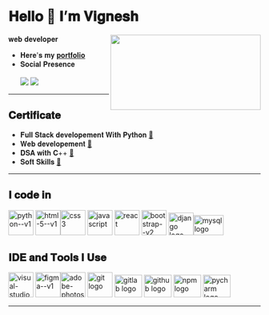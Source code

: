 # 𝐇𝐞𝐥𝐥𝐨 👋 𝐈’𝐦 𝐕𝐢𝐠𝐧𝐞𝐬𝐡
 𝐰𝐞𝐛 𝐝𝐞𝐯𝐞𝐥𝐨𝐩𝐞𝐫
 <img align="right" width="300" height='150' src="https://i.pinimg.com/originals/47/f0/34/47f0342cec72b800463bf003eac1257e.gif">
- 𝐇𝐞𝐫𝐞'𝐬 𝐦𝐲 [𝐩𝐨𝐫𝐭𝐟𝐨𝐥𝐢𝐨](mailto:vc-portfolio-228.netlify.app)   
- 𝐒𝐨𝐜𝐢𝐚𝐥 𝐏𝐫𝐞𝐬𝐞𝐧𝐜𝐞<br/>
  <br/>[<img src="https://img.shields.io/badge/LinkedIn-0077B5?style=for-the-badge&logo=LinkedIn&logoColor=white" />](https://www.linkedin.com/in/vignesh-p08)
  [<img src="https://img.shields.io/badge/Gmail-D14836?style=for-the-badge&logo=gmail&logoColor=white"   />](http://vigneshpalani249@gmail.com)
---
## 𝐂𝐞𝐫𝐭𝐢𝐟𝐢𝐜𝐚𝐭𝐞
- 𝐅𝐮𝐥𝐥 𝐒𝐭𝐚𝐜𝐤 𝐝𝐞𝐯𝐞𝐥𝐨𝐩𝐞𝐦𝐞𝐧𝐭 𝐖𝐢𝐭𝐡 𝐏𝐲𝐭𝐡𝐨𝐧 [🔗](https://drive.google.com/file/d/1RPl-8sbrJRHeIJwUFAYdW-qWhfeWyEkQ/view?usp=drive_link)
- 𝐖𝐞𝐛 𝐝𝐞𝐯𝐞𝐥𝐨𝐩𝐞𝐦𝐞𝐧𝐭 [🔗](https://vignesh2git.github.io/vignesh2git/VIGNESH.P_Resume(1).pdf)
- 𝐃𝐒𝐀 𝐰𝐢𝐭𝐡 𝐂++ [🔗]()
- 𝐒𝐨𝐟𝐭 𝐒𝐤𝐢𝐥𝐥𝐬 [🔗]()
---
 ## 𝐈 𝐜𝐨𝐝𝐞 𝐢𝐧
 <img width="50" height="50" src="https://img.icons8.com/color/48/python--v1.png" alt="python--v1"/> <img width="50" height="50" src="https://img.icons8.com/color/48/html-5--v1.png" alt="html-5--v1"/><img width="50" height="50" src="https://img.icons8.com/fluency/48/css3.png" alt="css3"/> <img width="50" height="50" src="https://img.icons8.com/fluency/48/javascript.png" alt="javascript"/> <img width="50" height="50" src="https://img.icons8.com/plasticine/100/react.png" alt="react"/> <img width="50" height="50" src="https://img.icons8.com/color/48/bootstrap--v2.png" alt="bootstrap--v2"/>
 <img width="50" height="45" src="https://skillicons.dev/icons?i=django" alt="django logo"  /><img width="60" height="40" src="https://cdn.jsdelivr.net/gh/devicons/devicon/icons/mysql/mysql-original.svg"  alt="mysql logo"  />

 ## 𝐈𝐃𝐄 𝐚𝐧𝐝 𝐓𝐨𝐨𝐥𝐬 𝐈 𝐔𝐬𝐞
 <img width="50" height="50" src="https://img.icons8.com/color/48/visual-studio-code-2019.png" alt="visual-studio-code-2019"/> <img width="50" height="50" src="https://img.icons8.com/color/48/figma--v1.png" alt="figma--v1"/><img width="50" height="50" src="https://img.icons8.com/color/48/adobe-photoshop--v1.png" alt="adobe-photoshop--v1"/>  <img width="50" height="50" src="https://cdn.jsdelivr.net/gh/devicons/devicon/icons/git/git-original.svg" alt="git logo"  />
  <img width="55" height="45" src="https://cdn.jsdelivr.net/gh/devicons/devicon/icons/gitlab/gitlab-original.svg"  alt="gitlab logo"  />
  <img width="55" height="45" src="https://skillicons.dev/icons?i=github"  alt="github logo"  />
  <img width="55" height="45" src="https://cdn.jsdelivr.net/gh/devicons/devicon/icons/npm/npm-original-wordmark.svg"  alt="npm logo"  />
  <img width="55" height="45" src="https://cdn.jsdelivr.net/gh/devicons/devicon/icons/pycharm/pycharm-original.svg" alt="pycharm logo"  />
  


---



